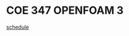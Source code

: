 # COE 347 OPENFOAM 3

[schedule](https://docs.google.com/document/d/1A1YowpOcMhoIMyzfUxqGHVnMKc4Ci602SWVP3EWCZEY/edit)
